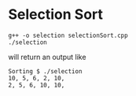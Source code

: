 # Selection Sort
```
g++ -o selection selectionSort.cpp
./selection
```

will return an output like
```
Sorting $ ./selection 
10, 5, 6, 2, 10, 
2, 5, 6, 10, 10,
```
